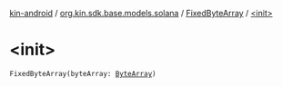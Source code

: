 [kin-android](../../index.md) / [org.kin.sdk.base.models.solana](../index.md) / [FixedByteArray](index.md) / [&lt;init&gt;](./-init-.md)

# &lt;init&gt;

`FixedByteArray(byteArray: `[`ByteArray`](https://kotlinlang.org/api/latest/jvm/stdlib/kotlin/-byte-array/index.html)`)`